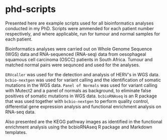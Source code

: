 # phd-scripts

Presented here are example scripts used for all bioinformatics analyses conducted in my PhD. Scripts were ammended for each patient number respectively, and where applicable, run for tumour and normal samples for each patient.

Bioinformatics analyses were carried out on Whole Genome Sequence (WGS) data and RNA-sequenced (RNA-seq) data from oesophageal squamous cell carcinoma (OSCC) patients in South Africa. Tumour and matched normal pairs were sequnced and used for the analyses. 

`ERVcaller` was used for the detection and analysis of HERV's in WGS data.
`bcbio-nextgen` was used for variant calling and the identification of somatic mutations in the WGS data.
`Panel of Normals` was used for variant calling with Mutect2 and a panel of normals as background, to eliminate false positives of somatic mutations in WGS data.
`bcbioRNAseq` is an R package that was used together with `bcbio-nextgen` to perform quality control, differential gene expression analysis and functional enrichment analysis on RNA-seq data. 

Also presented are the KEGG pathway images as identified in the functional enrichment analysis using the bcbioRNAseq R package and Markdown templates.
